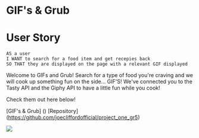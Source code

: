 # GIF's & Grub

# User Story

```
AS a user
I WANT to search for a food item and get recepies back
SO THAT they are displayed on the page with a relevant GIF displayed
```

Welcome to GIFs and Grub! Search for a type of food you're craving and we will cook up something fun on the side...
GIF'S!
We've connected you to the Tasty API and the Giphy API to have a little fun while you cook! 

Check them out here below!

[GIF's & Grub] ()
[Repository] (https://github.com/joecliffordofficial/project_one_gr5)

<img src ="./images/">